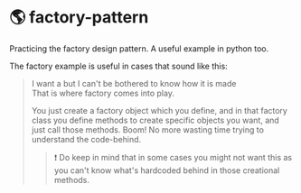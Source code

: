 # 🌎 factory-pattern
Practicing the factory design pattern. A useful example in python too.

The factory example is useful in cases that sound like this:

> I want a <object> but I can't be bothered to know how it is made
<br>That is where factory comes into play.

You just create a factory object which you define, and in that factory class you define methods to create specific objects you want, and just call those methods. Boom! No more wasting time trying to understand the code-behind.

> ❗️ Do keep in mind that in some cases you might not want this as you can't know what's hardcoded behind in those creational methods.
